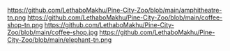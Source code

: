 https://github.com/LethaboMakhu/Pine-City-Zoo/blob/main/amphitheatre-tn.png
https://github.com/LethaboMakhu/Pine-City-Zoo/blob/main/coffee-shop-tn.png
https://github.com/LethaboMakhu/Pine-City-Zoo/blob/main/coffee-shop.jpg
https://github.com/LethaboMakhu/Pine-City-Zoo/blob/main/elephant-tn.png
